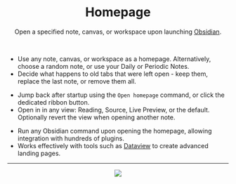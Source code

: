 <h1 align="center">Homepage</h1>
<p align="center">Open a specified note, canvas, or workspace upon launching <a href="https://obsidian.md">Obsidian</a>.</p>
<br>

* Use any note, canvas, or workspace as a homepage. Alternatively, choose a random note, or use your Daily or Periodic Notes.
* Decide what happens to old tabs that were left open - keep them, replace the last note, or remove them all.

<!---->
* Jump back after startup using the `Open homepage` command, or click the dedicated ribbon button.
* Open in in any view: Reading, Source, Live Preview, or the default. Optionally revert the view when opening another note.

<!---->
* Run any Obsidian command upon opening the homepage, allowing integration with hundreds of plugins. 
* Works effectively with tools such as [Dataview](https://github.com/blacksmithgu/obsidian-dataview) to create advanced landing pages.


----

<p align="center"><a href="https://ko-fi.com/novov"><img src="https://www.ko-fi.com/img/donate_sm.png"/></a></p>
